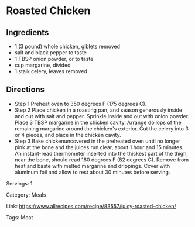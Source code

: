 # Roasted Chicken

## Ingredients
- 1 (3 pound) whole chicken, giblets removed
- salt and black pepper to taste
- 1 TBSP onion powder, or to taste
- cup margarine, divided
- 1 stalk celery, leaves removed

## Directions
- Step 1 Preheat oven to 350 degrees F (175 degrees C).
- Step 2 Place chicken in a roasting pan, and season generously inside and out with salt and pepper. Sprinkle inside and out with onion powder. Place 3 TBSP margarine in the chicken cavity. Arrange dollops of the remaining margarine around the chicken's exterior. Cut the celery into 3 or 4 pieces, and place in the chicken cavity.
- Step 3 Bake chickenuncovered in the preheated oven until no longer pink at the bone and the juices run clear, about 1 hour and 15 minutes. An instant-read thermometer inserted into the thickest part of the thigh, near the bone, should read 180 degrees F (82 degrees C). Remove from heat and baste with melted margarine and drippings. Cover with aluminum foil and allow to rest about 30 minutes before serving.

Servings: 1

Category: Meals

Link: https://www.allrecipes.com/recipe/83557/juicy-roasted-chicken/

Tags: Meat
